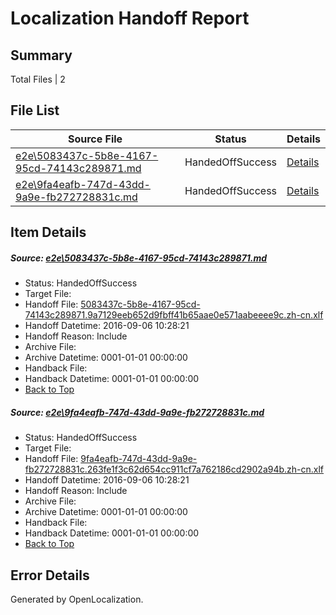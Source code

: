 # <a name='report-top'></a> Localization Handoff Report

## Summary
 Total Files | 2

## File List
 Source File | Status | Details 
 ----------- | ------ | ------- 
 [e2e\5083437c-5b8e-4167-95cd-74143c289871.md](https://github.com/OpenLocalizationTestOrg/ol-test0/blob/16bb27b6065276ff2828f25cbb5271416be25c9a/e2e/5083437c-5b8e-4167-95cd-74143c289871.md) | HandedOffSuccess | [Details](#fa806838321d75fcb24c191f4698589e441976e33)
 [e2e\9fa4eafb-747d-43dd-9a9e-fb272728831c.md](https://github.com/OpenLocalizationTestOrg/ol-test0/blob/16bb27b6065276ff2828f25cbb5271416be25c9a/e2e/9fa4eafb-747d-43dd-9a9e-fb272728831c.md) | HandedOffSuccess | [Details](#cdad9d8c50c8f09f77c2a7eada7c7ad2233deceb11)

## Item Details
##### <a name='fa806838321d75fcb24c191f4698589e441976e33'></a> Source: [e2e\5083437c-5b8e-4167-95cd-74143c289871.md](https://github.com/OpenLocalizationTestOrg/ol-test0/blob/16bb27b6065276ff2828f25cbb5271416be25c9a/e2e/5083437c-5b8e-4167-95cd-74143c289871.md)
* Status: HandedOffSuccess
* Target File: 
* Handoff File: [5083437c-5b8e-4167-95cd-74143c289871.9a7129eeb652d9fbff41b65aae0e571aabeeee9c.zh-cn.xlf](https://github.com/OpenLocalizationTestOrg/ol-test0-handoff/blob/5443d7cb4a8cd934a1401e404697f57435cc8a65/ol-handoff/OpenLocalizationTestOrg/ol-test0-zhcn/ci/ht/5083437c-5b8e-4167-95cd-74143c289871.9a7129eeb652d9fbff41b65aae0e571aabeeee9c.zh-cn.xlf)
* Handoff Datetime: 2016-09-06 10:28:21
* Handoff Reason: Include
* Archive File: 
* Archive Datetime: 0001-01-01 00:00:00
* Handback File: 
* Handback Datetime: 0001-01-01 00:00:00
* [Back to Top](#report-top)

##### <a name='cdad9d8c50c8f09f77c2a7eada7c7ad2233deceb11'></a> Source: [e2e\9fa4eafb-747d-43dd-9a9e-fb272728831c.md](https://github.com/OpenLocalizationTestOrg/ol-test0/blob/16bb27b6065276ff2828f25cbb5271416be25c9a/e2e/9fa4eafb-747d-43dd-9a9e-fb272728831c.md)
* Status: HandedOffSuccess
* Target File: 
* Handoff File: [9fa4eafb-747d-43dd-9a9e-fb272728831c.263fe1f3c62d654cc911cf7a762186cd2902a94b.zh-cn.xlf](https://github.com/OpenLocalizationTestOrg/ol-test0-handoff/blob/5443d7cb4a8cd934a1401e404697f57435cc8a65/ol-handoff/OpenLocalizationTestOrg/ol-test0-zhcn/ci/ht/9fa4eafb-747d-43dd-9a9e-fb272728831c.263fe1f3c62d654cc911cf7a762186cd2902a94b.zh-cn.xlf)
* Handoff Datetime: 2016-09-06 10:28:21
* Handoff Reason: Include
* Archive File: 
* Archive Datetime: 0001-01-01 00:00:00
* Handback File: 
* Handback Datetime: 0001-01-01 00:00:00
* [Back to Top](#report-top)


## Error Details

Generated by OpenLocalization.
